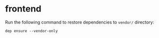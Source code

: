 # frontend

Run the following command to restore dependencies to `vendor/` directory:

    dep ensure --vendor-only

